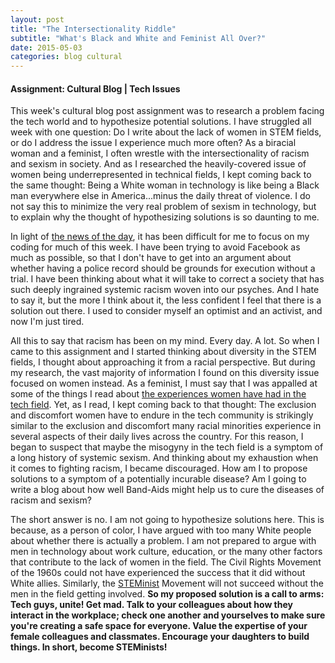 ```yaml
---
layout: post
title: "The Intersectionality Riddle"
subtitle: "What's Black and White and Feminist All Over?"
date: 2015-05-03
categories: blog cultural
---
```


<h4>Assignment: Cultural Blog | Tech Issues</h4>

This week's cultural blog post assignment was to research a problem facing the tech world and to hypothesize potential solutions. I have struggled all week with one question: Do I write about the lack of women in STEM fields, or do I address the issue I experience much more often? As a biracial woman and a feminist, I often wrestle with the intersectionality of racism and sexism in society. And as I researched the heavily-covered issue of women being underrepresented in technical fields, I kept coming back to the same thought: Being a White woman in technology is like being a Black man everywhere else in America...minus the daily threat of violence. I do not say this to minimize the very real problem of sexism in technology, but to explain why the thought of hypothesizing solutions is so daunting to me.

In light of <a target="_blank" href="http://www.theroot.com/articles/culture/2015/05/freddie_gray_s_death_the_media_s_biased_coverage_of_baltimore_failed_to.html">the news of the day</a>, it has been difficult for me to focus on my coding for much of this week. I have been trying to avoid Facebook as much as possible, so that I don't have to get into an argument about whether having a police record should be grounds for execution without a trial. I have been thinking about what it will take to correct a society that has such deeply ingrained systemic racism woven into our psyches. And I hate to say it, but the more I think about it, the less confident I feel that there is a solution out there. I used to consider myself an optimist and an activist, and now I'm just tired.

All this to say that racism has been on my mind. Every day. A lot. So when I came to this assignment and I started thinking about diversity in the STEM fields, I thought about approaching it from a racial perspective. But during my research, the vast majority of information I found on this diversity issue focused on women instead. As a feminist, I must say that I was appalled at some of the things I read about <a target="_blank" href="http://www.nytimes.com/2014/04/06/technology/technologys-man-problem.html?_r=0">the experiences women have had in the tech field</a>. Yet, as I read, I kept coming back to that thought: The exclusion and discomfort women have to endure in the tech community is strikingly similar to the exclusion and discomfort many racial minorities experience in several aspects of their daily lives across the country. For this reason, I began to suspect that maybe the misogyny in the tech field is a symptom of a long history of systemic sexism. And thinking about my exhaustion when it comes to fighting racism, I became discouraged. How am I to propose solutions to a symptom of a potentially incurable disease? Am I going to write a blog about how well Band-Aids might help us to cure the diseases of racism and sexism?

The short answer is no. I am not going to hypothesize solutions here. This is because, as a person of color, I have argued with too many White people about whether there is actually a problem. I am not prepared to argue with men in technology about work culture, education, or the many other factors that contribute to the lack of women in the field. The Civil Rights Movement of the 1960s could not have experienced the success that it did without White allies. Similarly, the <a target="_blank" href="http://steminist.com/">STEMinist</a> Movement will not succeed without the men in the field getting involved. <b>So my proposed solution is a call to arms: Tech guys, unite! Get mad. Talk to your colleagues about how they interact in the workplace; check one another and yourselves to make sure you're creating a safe space for everyone. Value the expertise of your female colleagues and classmates. Encourage your daughters to build things. In short, become STEMinists!</b>
